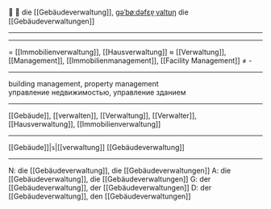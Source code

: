 🏢 🔴 die [[Gebäudeverwaltung]], [ɡəˈbøːdəfɛɐ̯ˌvaltʊŋ](https://youglish.com/pronounce/Gebäudeverwaltung/german)
die [[Gebäudeverwaltungen]]

---

---

= [[Immobilienverwaltung]], [[Hausverwaltung]]
≈ [[Verwaltung]], [[Management]], [[Immobilienmanagement]], [[Facility Management]]
≠ -

---

building management, property management  
управление недвижимостью, управление зданием

---

[[Gebäude]], [[verwalten]], [[Verwaltung]], [[Verwalter]], [[Hausverwaltung]], [[Immobilienverwaltung]]

---

[[Gebäude]]|`s`|[[verwaltung]]
[[Gebäudeverwaltung]]

---

N: die [[Gebäudeverwaltung]], die [[Gebäudeverwaltungen]]
A: die [[Gebäudeverwaltung]], die [[Gebäudeverwaltungen]]
G: der [[Gebäudeverwaltung]], der [[Gebäudeverwaltungen]]
D: der [[Gebäudeverwaltung]], den [[Gebäudeverwaltungen]]
